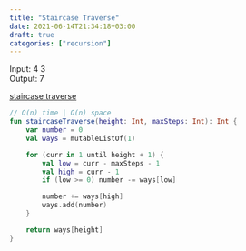```yaml
---
title: "Staircase Traverse"
date: 2021-06-14T21:34:18+03:00
draft: true
categories: ["recursion"]
---
```


Input: 4 3 \
Output: 7

[staircase traverse](https://github.com/solairerove/algs4-leprosorium/blob/master/src/main/kotlin/com/github/solairerove/algs4/leprosorium/recursion/StaircaseTraverse.kt)

```kotlin
// O(n) time | O(n) space
fun staircaseTraverse(height: Int, maxSteps: Int): Int {
    var number = 0
    val ways = mutableListOf(1)

    for (curr in 1 until height + 1) {
        val low = curr - maxSteps - 1
        val high = curr - 1
        if (low >= 0) number -= ways[low]

        number += ways[high]
        ways.add(number)
    }

    return ways[height]
}
```
